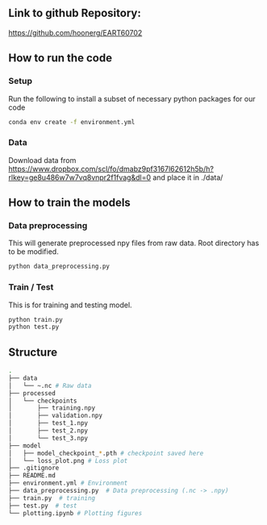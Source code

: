 ## Link to github Repository:
https://github.com/hoonerg/EART60702

## How to run the code

### Setup
Run the following to install a subset of necessary python packages for our code
```sh
conda env create -f environment.yml
```

### Data
Download data from https://www.dropbox.com/scl/fo/dmabz9pf3167l62612h5b/h?rlkey=ge8u486w7w7vq8vnpr2f1fvag&dl=0
and place it in ./data/

## How to train the models

### Data preprocessing
This will generate preprocessed npy files from raw data. Root directory has to be modified.
```sh
python data_preprocessing.py
```

### Train / Test
This is for training and testing model.
```sh
python train.py
python test.py
```

## Structure

```sh
.
├── data
│   └── ~.nc # Raw data
├── processed
│   └── checkpoints
│       ├── training.npy
│       ├── validation.npy
│       ├── test_1.npy
│       ├── test_2.npy
│       └── test_3.npy
├── model
│   ├── model_checkpoint_*.pth # checkpoint saved here
│   └── loss_plot.png # Loss plot
├── .gitignore
├── README.md
├── environment.yml # Environment
├── data_preprocessing.py  # Data preprocessing (.nc -> .npy)
├── train.py  # training
├── test.py  # test
└── plotting.ipynb # Plotting figures

```
